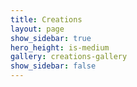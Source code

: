 ```yaml
---
title: Creations
layout: page
show_sidebar: true
hero_height: is-medium
gallery: creations-gallery
show_sidebar: false
---
```


